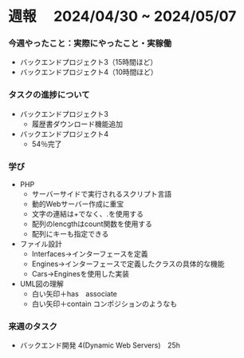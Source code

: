 # 週報　 2024/04/30 ~ 2024/05/07

### 今週やったこと：実際にやったこと・実稼働

- バックエンドプロジェクト3（15時間ほど）
- バックエンドプロジェクト4（10時間ほど）

### タスクの進捗について

- バックエンドプロジェクト3
    - 履歴書ダウンロード機能追加
- バックエンドプロジェクト4
    - 54％完了

### 学び
- PHP
    - サーバーサイドで実行されるスクリプト言語
    - 動的Webサーバー作成に重宝
    - 文字の連結は+でなく、.を使用する
    - 配列のlencgthはcount関数を使用する
    - 配列にキーも指定できる
- ファイル設計
    - Interfaces→インターフェースを定義
    - Engines→インターフェースで定義したクラスの具体的な機能
    - Cars→Enginesを使用した実装
- UML図の理解
    - 白い矢印＋has　associate
    - 白い矢印＋contain コンポジションのようなも


### 来週のタスク

- バックエンド開発 4(Dynamic Web Servers)　25h